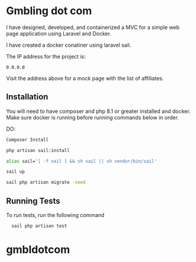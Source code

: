 
# Gmbling dot com

I have designed, developed, and containerized a MVC for a simple web page application using Laravel and Docker.

I have created a docker conatiner using laravel sail. 

The IP address for the project is:

`0.0.0.0`

Visit the address above for a mock page with the list of affiliates.



## Installation


You will need to have composer and php 8.1 or greater installed and docker.
Make sure docker is running before running commands below in order.

DO:
```bash
Composer Install

php artisan sail:install

alias sail='[ -f sail ] && sh sail || sh vendor/bin/sail'

sail up

sail php artisan migrate -seed

```
    
## Running Tests

To run tests, run the following command

```bash
  sail php artisan test
```

# gmbldotcom
